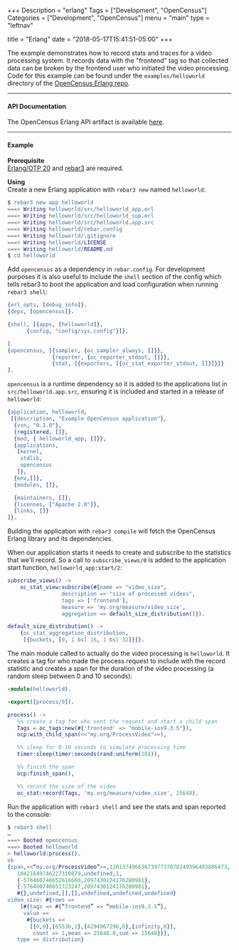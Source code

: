+++
Description = "erlang"
Tags = ["Development", "OpenCensus"]
Categories = ["Development", "OpenCensus"]
menu = "main"
type = "leftnav"

title = "Erlang"
date = "2018-05-17T15:41:51-05:00"
+++


The example demonstrates how to record stats and traces for a video processing system. It records data with the "frontend" tag so that collected data can be broken by the frontend user who initiated the video processing. Code for this example can be found under the `examples/helloworld` directory of the [OpenCensus Erlang repo](https://github.com/census-instrumentation/opencensus-erlang).  

---

#### API Documentation

The OpenCensus Erlang API artifact is available [here](https://hexdocs.pm/opencensus/0.3.0/index.html). 

---
  
#### Example

**Prerequisite**  
[Erlang/OTP 20](http://www.erlang.org/) and [rebar3](http://www.rebar3.org/) are required.  

**Using**  
Create a new Erlang application with `rebar3 new` named `helloworld`:

```erlang
$ rebar3 new app helloworld
===> Writing helloworld/src/helloworld_app.erl
===> Writing helloworld/src/helloworld_sup.erl
===> Writing helloworld/src/helloworld.app.src
===> Writing helloworld/rebar.config
===> Writing helloworld/.gitignore
===> Writing helloworld/LICENSE
===> Writing helloworld/README.md
$ cd helloworld
```  

Add `opencensus` as a dependency in `rebar.config`. For development purposes it is also useful to include the `shell` section of the config which tells rebar3 to boot the application and load configuration when running `rebar3 shell`:  

```erlang
{erl_opts, [debug_info]}.
{deps, [opencensus]}.

{shell, [{apps, [helloworld]},
	  {config, "config/sys.config"}]}.
```  

```erlang
[
{opencensus, [{sampler, {oc_sampler_always, []}},
              {reporter, {oc_reporter_stdout, []}},
              {stat, [{exporters, [{oc_stat_exporter_stdout, []}]}]}
].
```  

`opencensus` is a runtime dependency so it is added to the applications list in `src/helloworld.app.src`, ensuring it is included and started in a release of `helloworld`:  

```erlang
{application, helloworld,
 [{description, "Example OpenCensus application"},
  {vsn, "0.1.0"},
  {registered, []},
  {mod, { helloworld_app, []}},
  {applications,
   [kernel,
    stdlib,
    opencensus
   ]},
  {env,[]},
  {modules, []},

  {maintainers, []},
  {licenses, ["Apache 2.0"]},
  {links, []}
]}.
```  

Building the application with `rebar3 compile` will fetch the OpenCensus Erlang library and its dependencies.  

When our application starts it needs to create and subscribe to the statistics that we'll record. So a call to `subscribe_views/0` is added to the application start function, `helloworld_app:start/2`:  

```erlang
subscribe_views() ->
    oc_stat_view:subscribe(#{name => "video_size",
                 description => "size of processed videos",
                 tags => ['frontend'],
                 measure => 'my.org/measure/video_size',
                 aggregation => default_size_distribution()}).

default_size_distribution() ->
    {oc_stat_aggregation_distribution,
     [{buckets, [0, 1 bsl 16, 1 bsl 32]}]}.
```  

The main module called to actually do the video processing is `helloworld`. It creates a tag for who made the process request to include with the record statistic and creates a span for the duration of the video processing (a random sleep between 0 and 10 seconds):

```erlang
-module(helloworld).

-export([process/0]).

process() ->
   %% create a tag for who sent the request and start a child span
   Tags = oc_tags:new(#{'frontend' => "mobile-ios9.3.5"}),
   ocp:with_child_span(<<"my.org/ProcessVideo">>),

   %% sleep for 0-10 seconds to simulate processing time
   timer:sleep(timer:seconds(rand:uniform(10))),

   %% finish the span
   ocp:finish_span(),

   %% record the size of the video
   oc_stat:record(Tags, 'my.org/measure/video_size', 25648).
```  

Run the application with `rebar3 shell` and see the stats and span reported to the console:  


```erlang
$ rebar3 shell
…
===> Booted opencensus
===> Booted helloworld
> helloworld:process().
ok
{span,<<“my.org/ProcessVideo”>>,1201374966367397737078249396493886473,
   10421649746227310879,undefined,1,
   {-576460748652616660,2097430124176280981},
   {-576460740651723247,2097430124176280981},
   #{},undefined,[],[],undefined,undefined,undefined}
video_size: #{rows =>
    [#{tags => #{“frontend” => “mobile-ios9.3.5”},
     value =>
      #{buckets =>
       [{0,0},{65536,1},{4294967296,0},{infinity,0}],
        count => 1,mean => 25648.0,sum => 25648}}],
   type => distribution}
```
